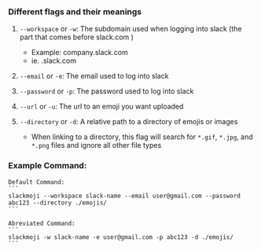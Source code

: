 ### Different flags and their meanings

1. `--workspace` or `-w`: The subdomain used when logging into slack (the part that comes before slack.com )
    - Example: company.slack.com
    - ie. <subdomain>.slack.com

2. `--email` or `-e`: The email used to log into slack

3. `--password` or `-p`: The password used to log into slack

4. `--url` or `-u`: The url to an emoji you want uploaded

5. `--directory` or `-d`: A relative path to a directory of emojis or images
    - When linking to a directory, this flag will search for `*.gif`, `*.jpg`, and `*.png` files and ignore all other file types


### Example Command:

    Default Command:
    ```
    slackmoji --workspace slack-name --email user@gmail.com --password abc123 --directory ./emojis/
    ```

    Abreviated Command:
    ```
    slackmoji -w slack-name -e user@gmail.com -p abc123 -d ./emojis/
    ```
